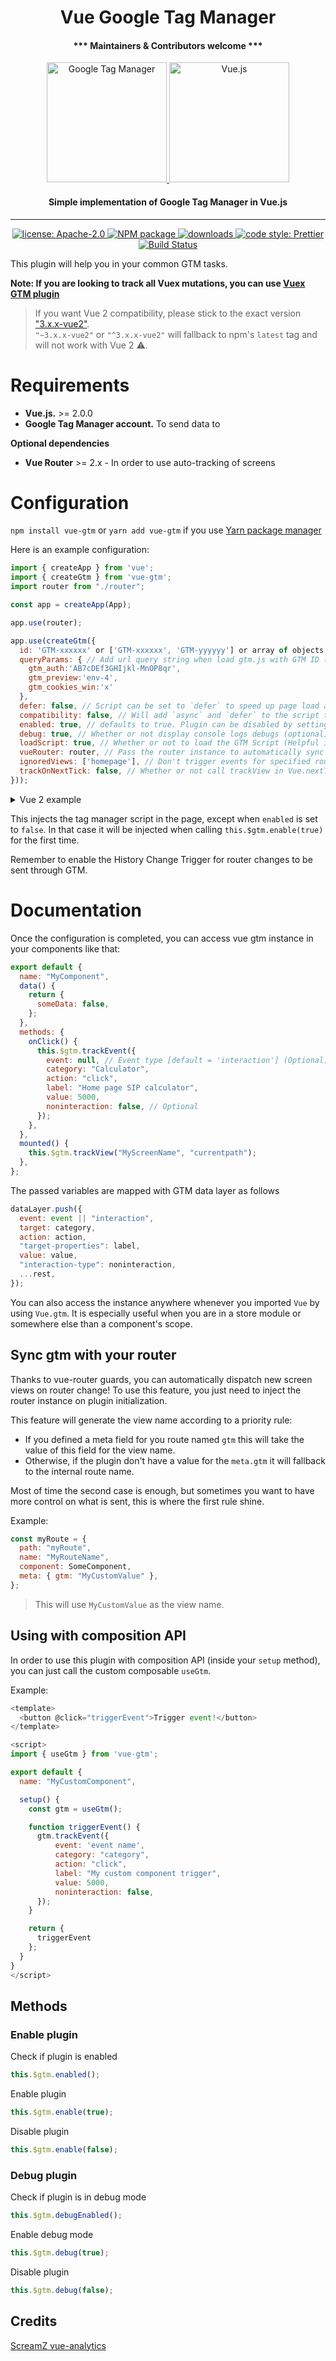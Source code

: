<h1 align="center">Vue Google Tag Manager</h1>

<h4 align="center">*** Maintainers & Contributors welcome ***</h4>

<p align="center">
  <a href="https://tagmanager.google.com/">
    <img alt="Google Tag Manager" src="https://www.gstatic.cn/analytics-suite/header/suite/v2/ic_tag_manager.svg" height="192">
  </a>
  <a href="https://vuejs.org/">
    <img alt="Vue.js" src="https://vuejs.org/images/logo.png" height="192">
  </a>
</p>

<h4 align="center">Simple implementation of Google Tag Manager in Vue.js</h4>

---

<p align="center">
  <a href="https://github.com/mib200/vue-gtm/blob/master/LICENSE">
    <img alt="license: Apache-2.0" src="https://img.shields.io/github/license/mib200/vue-gtm.svg?style=flat-square">
  </a>
  <a href="https://www.npmjs.com/package/vue-gtm">
    <img alt="NPM package" src="https://img.shields.io/npm/v/vue-gtm.svg?style=flat-square">
  </a>
  <a href="https://www.npmjs.com/package/vue-gtm">
    <img alt="downloads" src="https://img.shields.io/npm/dt/vue-gtm.svg?style=flat-square">
  </a>
  <a href="#badge">
    <img alt="code style: Prettier" src="https://img.shields.io/badge/code_style-prettier-ff69b4.svg?style=flat-square">
  </a>
  <a href="https://github.com/mib200/vue-gtm/actions?query=branch%3Amaster+workflow%3ACI">
    <img alt="Build Status" src="https://github.com/mib200/vue-gtm/workflows/CI/badge.svg?branch=master">
  </a>
</p>

This plugin will help you in your common GTM tasks.

**Note: If you are looking to track all Vuex mutations, you can use [Vuex GTM plugin](https://gist.github.com/matt-e-king/ebdb39088c50b96bbbbe77c5bc8abb2b)**

> If you want Vue 2 compatibility, please stick to the exact version ["3.x.x-vue2"](https://github.com/mib200/vue-gtm/issues/98#issuecomment-700806816).  
> `"~3.x.x-vue2"` or `"^3.x.x-vue2"` will fallback to npm's `latest` tag and will not work with Vue 2 :warning:.

# Requirements

- **Vue.js.** >= 2.0.0
- **Google Tag Manager account.** To send data to

**Optional dependencies**

- **Vue Router** >= 2.x - In order to use auto-tracking of screens

# Configuration

`npm install vue-gtm` or `yarn add vue-gtm` if you use [Yarn package manager](https://yarnpkg.com)

Here is an example configuration:

```js
import { createApp } from 'vue';
import { createGtm } from 'vue-gtm';
import router from "./router";

const app = createApp(App);

app.use(router);

app.use(createGtm({
  id: 'GTM-xxxxxx' or ['GTM-xxxxxx', 'GTM-yyyyyy'] or array of objects [{id: 'GTM-xxxxxx', queryPararms: { gtm_auth: 'abc123', gtm_preview: 'env-4', gtm_cookies_win: 'x'}}, {id: 'GTM-yyyyyy', queryParams: {gtm_auth: 'abc234', gtm_preview: 'env-5', gtm_cookies_win: 'x'}}], // Your GTM single container ID or array of container ids ['GTM-xxxxxx', 'GTM-yyyyyy']
  queryParams: { // Add url query string when load gtm.js with GTM ID (optional)
    gtm_auth:'AB7cDEf3GHIjkl-MnOP8qr',
    gtm_preview:'env-4',
    gtm_cookies_win:'x'
  },
  defer: false, // Script can be set to `defer` to speed up page load at the cost of less accurate results (in case visitor leaves before script is loaded, which is unlikely but possible). Defaults to false, so the script is loaded `async` by default
  compatibility: false, // Will add `async` and `defer` to the script tag to not block requests for old browsers that do not support `async`
  enabled: true, // defaults to true. Plugin can be disabled by setting this to false for Ex: enabled: !!GDPR_Cookie (optional)
  debug: true, // Whether or not display console logs debugs (optional)
  loadScript: true, // Whether or not to load the GTM Script (Helpful if you are including GTM manually, but need the dataLayer functionality in your components) (optional)
  vueRouter: router, // Pass the router instance to automatically sync with router (optional)
  ignoredViews: ['homepage'], // Don't trigger events for specified router names (case insensitive) (optional)
  trackOnNextTick: false, // Whether or not call trackView in Vue.nextTick
}));
```

<details>
  <summary>Vue 2 example</summary>

```js
import VueGtm from 'vue-gtm';
import VueRouter from 'vue-router';
const router = new VueRouter({ routes, mode, linkActiveClass });

Vue.use(VueGtm, {
  id: 'GTM-xxxxxx' or ['GTM-xxxxxx', 'GTM-yyyyyy'] or array of objects [{id: 'GTM-xxxxxx', queryPararms: { gtm_auth: 'abc123', gtm_preview: 'env-4', gtm_cookies_win: 'x'}}, {id: 'GTM-yyyyyy', queryParams: {gtm_auth: 'abc234', gtm_preview: 'env-5', gtm_cookies_win: 'x'}}], // Your GTM single container ID or array of container ids ['GTM-xxxxxx', 'GTM-yyyyyy']
  queryParams: { // Add url query string when load gtm.js with GTM ID (optional)
    gtm_auth:'AB7cDEf3GHIjkl-MnOP8qr',
    gtm_preview:'env-4',
    gtm_cookies_win:'x'
  },
  defer: false, // defaults to false. Script can be set to `defer` to increase page-load-time at the cost of less accurate results (in case visitor leaves before script is loaded, which is unlikely but possible)
  enabled: true, // defaults to true. Plugin can be disabled by setting this to false for Ex: enabled: !!GDPR_Cookie (optional)
  debug: true, // Whether or not display console logs debugs (optional)
  loadScript: true, // Whether or not to load the GTM Script (Helpful if you are including GTM manually, but need the dataLayer functionality in your components) (optional)
  vueRouter: router, // Pass the router instance to automatically sync with router (optional)
  ignoredViews: ['homepage'], // Don't trigger events for specified router names (case insensitive) (optional)
  trackOnNextTick: false, // Whether or not call trackView in Vue.nextTick
});
```

</details>

This injects the tag manager script in the page, except when `enabled` is set to `false`.
In that case it will be injected when calling `this.$gtm.enable(true)` for the first time.

Remember to enable the History Change Trigger for router changes to be sent through GTM.

# Documentation

Once the configuration is completed, you can access vue gtm instance in your components like that:

```js
export default {
  name: "MyComponent",
  data() {
    return {
      someData: false,
    };
  },
  methods: {
    onClick() {
      this.$gtm.trackEvent({
        event: null, // Event type [default = 'interaction'] (Optional)
        category: "Calculator",
        action: "click",
        label: "Home page SIP calculator",
        value: 5000,
        noninteraction: false, // Optional
      });
    },
  },
  mounted() {
    this.$gtm.trackView("MyScreenName", "currentpath");
  },
};
```

The passed variables are mapped with GTM data layer as follows

```js
dataLayer.push({
  event: event || "interaction",
  target: category,
  action: action,
  "target-properties": label,
  value: value,
  "interaction-type": noninteraction,
  ...rest,
});
```

You can also access the instance anywhere whenever you imported `Vue` by using `Vue.gtm`. It is especially useful when you are in a store module or somewhere else than a component's scope.

## Sync gtm with your router

Thanks to vue-router guards, you can automatically dispatch new screen views on router change!
To use this feature, you just need to inject the router instance on plugin initialization.

This feature will generate the view name according to a priority rule:

- If you defined a meta field for you route named `gtm` this will take the value of this field for the view name.
- Otherwise, if the plugin don't have a value for the `meta.gtm` it will fallback to the internal route name.

Most of time the second case is enough, but sometimes you want to have more control on what is sent, this is where the first rule shine.

Example:

```js
const myRoute = {
  path: "myRoute",
  name: "MyRouteName",
  component: SomeComponent,
  meta: { gtm: "MyCustomValue" },
};
```

> This will use `MyCustomValue` as the view name.

## Using with composition API

In order to use this plugin with composition API (inside your `setup` method), you can just call the custom composable `useGtm`.

Example:

```js
<template>
  <button @click="triggerEvent">Trigger event!</button>
</template>

<script>
import { useGtm } from 'vue-gtm';

export default {
  name: "MyCustomComponent",

  setup() {
    const gtm = useGtm();

    function triggerEvent() {
      gtm.trackEvent({
          event: 'event name',
          category: "category",
          action: "click",
          label: "My custom component trigger",
          value: 5000,
          noninteraction: false,
      });
    }

    return {
      triggerEvent
    };
  }
}
</script>
```

## Methods

### Enable plugin

Check if plugin is enabled

```js
this.$gtm.enabled();
```

Enable plugin

```js
this.$gtm.enable(true);
```

Disable plugin

```js
this.$gtm.enable(false);
```

### Debug plugin

Check if plugin is in debug mode

```js
this.$gtm.debugEnabled();
```

Enable debug mode

```js
this.$gtm.debug(true);
```

Disable plugin

```js
this.$gtm.debug(false);
```

## Credits

[ScreamZ vue-analytics](https://github.com/ScreamZ/vue-analytics)
